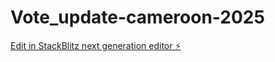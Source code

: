 # Vote_update-cameroon-2025

[Edit in StackBlitz next generation editor ⚡️](https://stackblitz.com/~/github.com/Voice1880s/Vote_update-cameroon-2025)